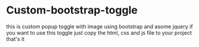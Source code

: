 # Custom-bootstrap-toggle
this is custom popup toggle with image using bootstrap and asome jquery
if you want to use this toggle just copy the html, css and js file to your project that's it
